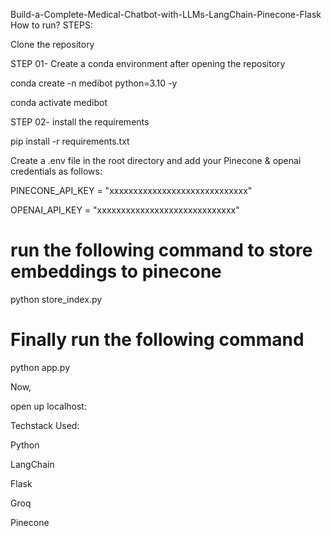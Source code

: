 Build-a-Complete-Medical-Chatbot-with-LLMs-LangChain-Pinecone-Flask
How to run?
STEPS:

Clone the repository


STEP 01- Create a conda environment after opening the repository

conda create -n medibot python=3.10 -y

conda activate medibot

STEP 02- install the requirements

pip install -r requirements.txt

Create a .env file in the root directory and add your Pinecone & openai credentials as follows:

PINECONE_API_KEY = "xxxxxxxxxxxxxxxxxxxxxxxxxxxxx"

OPENAI_API_KEY = "xxxxxxxxxxxxxxxxxxxxxxxxxxxxx"

# run the following command to store embeddings to pinecone

python store_index.py

# Finally run the following command

python app.py

Now,

open up localhost:

Techstack Used:

Python

LangChain

Flask

Groq

Pinecone

